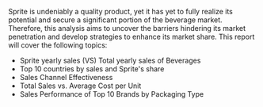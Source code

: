 Sprite is undeniably a quality product, yet it has yet to fully realize its potential and secure a significant portion of the beverage market. Therefore, this analysis aims to uncover the barriers hindering its market penetration and develop strategies to enhance its market share.
This report will cover the following topics:
- Sprite yearly sales (VS) Total yearly sales of Beverages
- Top 10 countries by sales and Sprite's share
- Sales Channel Effectiveness
- Total Sales vs. Average Cost per Unit
- Sales Performance of Top 10 Brands by Packaging Type
